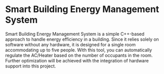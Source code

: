 # Smart Building Energy Management System

Smart Building Energy Management System is a simple C++-based approach to handle energy efficiency in a building. Since it relies solely on software without any hardware, it is designed for a single room accommodating up to five people. With this tool, you can automatically regulate the AC/Heater based on the number of occupants in the room. Further optimization will be achieved with the integration of hardware support into this project.
